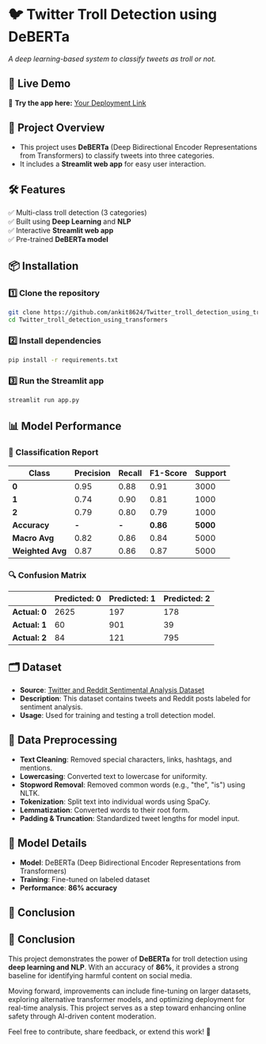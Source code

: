 
# 🐦 Twitter Troll Detection using DeBERTa  
*A deep learning-based system to classify tweets as troll or not.*

## 🚀 Live Demo  
🔗 **Try the app here:** [Your Deployment Link](https://twitter-troll-detection.streamlit.app/)  

## 📌 Project Overview  
- This project uses **DeBERTa** (Deep Bidirectional Encoder Representations from Transformers) to classify tweets into three categories.  
- It includes a **Streamlit web app** for easy user interaction.  

## 🛠️ Features  
✅ Multi-class troll detection (3 categories)  
✅ Built using **Deep Learning** and **NLP**  
✅ Interactive **Streamlit web app**  
✅ Pre-trained **DeBERTa model**  


## 📦 Installation  
### 1️⃣ Clone the repository  
```bash
git clone https://github.com/ankit8624/Twitter_troll_detection_using_transformers.git
cd Twitter_troll_detection_using_transformers
```
### 2️⃣ Install dependencies  
```bash
pip install -r requirements.txt
``` 
### 3️⃣ Run the Streamlit app  
```bash
streamlit run app.py
```

## 📊 Model Performance  
### 📜 Classification Report  
| Class | Precision | Recall | F1-Score | Support |
|-------|----------|--------|----------|---------|
| **0** | 0.95     | 0.88   | 0.91     | 3000    |
| **1** | 0.74     | 0.90   | 0.81     | 1000    |
| **2** | 0.79     | 0.80   | 0.79     | 1000    |
| **Accuracy** | **-** | **-** | **0.86** | **5000** |
| **Macro Avg** | 0.82 | 0.86 | 0.84 | 5000 |
| **Weighted Avg** | 0.87 | 0.86 | 0.87 | 5000 |

### 🔍 Confusion Matrix  
|       | Predicted: 0 | Predicted: 1 | Predicted: 2 |
|-------|-------------|-------------|-------------|
| **Actual: 0** | 2625 | 197 | 178 |
| **Actual: 1** | 60   | 901 | 39  |
| **Actual: 2** | 84   | 121 | 795 |

## 🗂 Dataset  
- **Source**: [Twitter and Reddit Sentimental Analysis Dataset](https://www.kaggle.com/datasets/cosmos98/twitter-and-reddit-sentimental-analysis-dataset)  
- **Description**: This dataset contains tweets and Reddit posts labeled for sentiment analysis.  
- **Usage**: Used for training and testing a troll detection model.  

## 🔄 Data Preprocessing  
- **Text Cleaning**: Removed special characters, links, hashtags, and mentions.  
- **Lowercasing**: Converted text to lowercase for uniformity.  
- **Stopword Removal**: Removed common words (e.g., "the", "is") using NLTK.  
- **Tokenization**: Split text into individual words using SpaCy.  
- **Lemmatization**: Converted words to their root form.  
- **Padding & Truncation**: Standardized tweet lengths for model input.  

## 🧠 Model Details  
- **Model**: DeBERTa (Deep Bidirectional Encoder Representations from Transformers)  
- **Training**: Fine-tuned on labeled dataset  
- **Performance**: **86% accuracy**  

## 🏁 Conclusion  
## 🏁 Conclusion  
This project demonstrates the power of **DeBERTa** for troll detection using **deep learning and NLP**. With an accuracy of **86%**, it provides a strong baseline for identifying harmful content on social media.  

Moving forward, improvements can include fine-tuning on larger datasets, exploring alternative transformer models, and optimizing deployment for real-time analysis. This project serves as a step toward enhancing online safety through AI-driven content moderation.  


Feel free to contribute, share feedback, or extend this work! 🚀  
